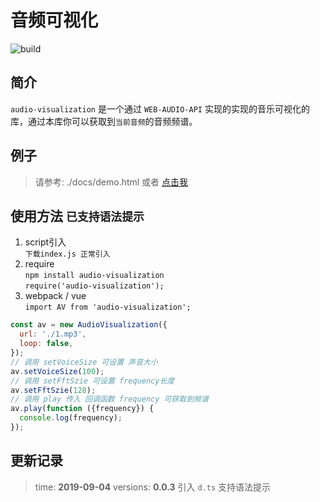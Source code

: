 # 音频可视化

![build](https://img.shields.io/appveyor/ci/wuxinweb/audio-visualization)

## 简介
`audio-visualization` 是一个通过 `WEB-AUDIO-API` 实现的实现的音乐可视化的库，通过本库你可以获取到`当前音频`的音频频谱。  

## 例子

> 请参考: ./docs/demo.html 或者 [点击我](https://wuxinweb.github.io/audio-visualization/demo.html)

## 使用方法  `已支持语法提示`
1. script引入  
`下载index.js 正常引入  `
2. require   
`npm install audio-visualization`  
`require('audio-visualization');`  
3. webpack / vue  
`import AV from 'audio-visualization';`  


```JavaScript
const av = new AudioVisualization({
  url: './1.mp3',
  loop: false,
});
// 调用 setVoiceSize 可设置 声音大小
av.setVoiceSize(100);
// 调用 setFftSzie 可设置 frequency长度 
av.setFftSzie(128);
// 调用 play 传入 回调函数 frequency 可获取到频谱
av.play(function ({frequency}) {
  console.log(frequency);
});
```

## 更新记录

> time: **2019-09-04** versions: **0.0.3** 引入 `d.ts` 支持语法提示